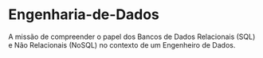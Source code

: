 # Engenharia-de-Dados
A missão de compreender o papel dos Bancos de Dados Relacionais (SQL) e Não Relacionais (NoSQL) no contexto de um Engenheiro de Dados. 
